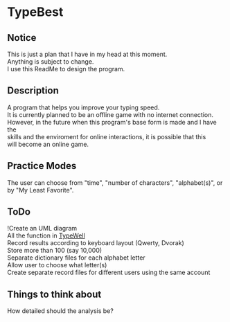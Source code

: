 TypeBest
========

Notice
------
This is just a plan that I have in my head at this moment.  
Anything is subject to change.  
I use this ReadMe to design the program.  

Description
-----------
A program that helps you improve your typing speed.  
It is currently planned to be an offline game with no internet connection.  
However, in the future when this program's base form is made and I have the  
skills and the enviroment for online interactions, it is possible that this  
will become an online game.  

Practice Modes
--------------
The user can choose from "time", "number of characters", "alphabet(s)", or by "My Least Favorite".  

ToDo
----
!Create an UML diagram  
All the function in [TypeWell](http://members.jcom.home.ne.jp/gangas2/download.html)  
Record results according to keyboard layout (Qwerty, Dvorak)  
Store more than 100 (say 10,000)  
Separate dictionary files for each alphabet letter  
Allow user to choose what letter(s)  
Create separate record files for different users using the same account  

Things to think about
---------------------
How detailed should the analysis be?  
